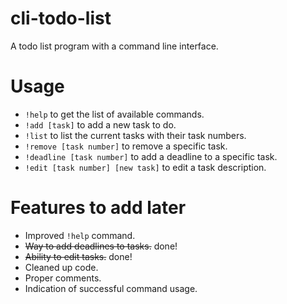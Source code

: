 # cli-todo-list
A todo list program with a command line interface.


# Usage
* `!help` to get the list of available commands.
* `!add [task]` to add a new task to do.
* `!list` to list the current tasks with their task numbers.
* `!remove [task number]` to remove a specific task.
* `!deadline [task number]` to add a deadline to a specific task.
* `!edit [task number] [new task]` to edit a task description.

# Features to add later
* Improved `!help` command.
* ~~Way to add deadlines to tasks.~~ done!
* ~~Ability to edit tasks.~~ done!
* Cleaned up code.
* Proper comments.
* Indication of successful command usage.
